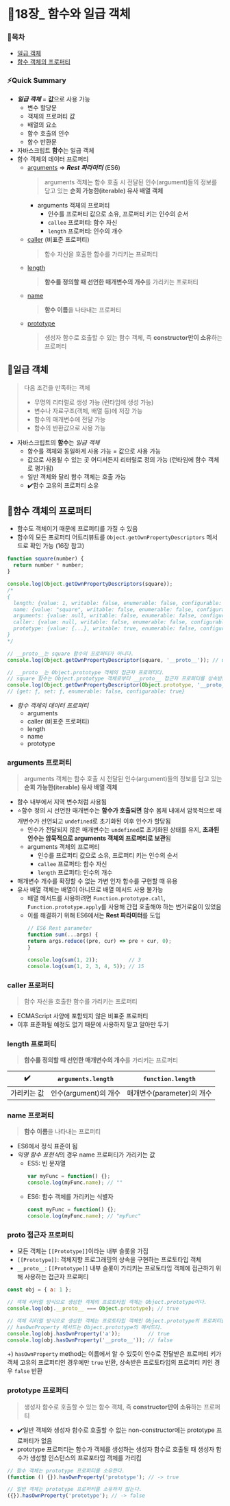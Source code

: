 # 📒18장_ 함수와 일급 객체
### 📑목차
- [일급 객체](#일급-객체)
- [함수 객체의 프로퍼티](#함수-객체의-프로퍼티)

### ⚡Quick Summary
- ***일급 객체*** = **값**으로 사용 가능
    - 변수 할당문
    - 객체의 프로퍼티 값
    - 배열의 요소
    - 함수 호출의 인수
    - 함수 반환문
- 자바스크립트 **함수**는 일급 객체
- 함수 객체의 데이터 프로퍼티
    - [arguments](#arguments-프로퍼티) ⇒ ***Rest 파라미터*** (ES6)
        > arguments 객체는 함수 호출 시 전달된 인수(argument)들의 정보를 담고 있는 **순회 가능한(iterable) 유사 배열 객체**
        - arguments 객체의 프로퍼티
            - 인수를 프로퍼티 값으로 소유, 프로퍼티 키는 인수의 순서
            - `callee` 프로퍼티: 함수 자신
            - `length` 프로퍼티: 인수의 개수
    - [caller](#caller-프로퍼티) (비표준 프로퍼티)
        > 함수 자신을 호출한 함수를 가리키는 프로퍼티
    - [length](#length-프로퍼티)
        > **함수를 정의할 때 선언한 매개변수의 개수**를 가리키는 프로퍼티
    - [name](#name-프로퍼티)
        > **함수 이름**을 나타내는 프로퍼티
    - [prototype](#prototype-프로퍼티)
        > 생성자 함수로 호출할 수 있는 함수 객체, 즉 **constructor만이 소유**하는 프로퍼티

## 📌일급 객체
> 다음 조건을 만족하는 객체
> - 무명의 리터럴로 생성 가능 (런타임에 생성 가능)
> - 변수나 자료구조(객체, 배열 등)에 저장 가능
> - 함수의 매개변수에 전달 가능
> - 함수의 반환값으로 사용 가능
- 자바스크립트의 **함수**는 *일급 객체*
    - 함수를 객체와 동일하게 사용 가능 = 값으로 사용 가능
    - 값으로 사용될 수 있는 곳 어디서든지 리터럴로 정의 가능 (런타임에 함수 객체로 평가됨)
    - 일반 객체와 달리 함수 객체는 호출 가능
    - ✔️함수 고유의 프로퍼티 소유

## 📌함수 객체의 프로퍼티
- 함수도 객체이기 때문에 프로퍼티를 가질 수 있음
- 함수의 모든 프로퍼티 어트리뷰트를 `Object.getOwnPropertyDescriptors` 메서드로 확인 가능 (16장 참고)
```jsx
function square(number) {
  return number * number;
}

console.log(Object.getOwnPropertyDescriptors(square));
/*
{
  length: {value: 1, writable: false, enumerable: false, configurable: true},
  name: {value: "square", writable: false, enumerable: false, configurable: true},
  arguments: {value: null, writable: false, enumerable: false, configurable: false},
  caller: {value: null, writable: false, enumerable: false, configurable: false},
  prototype: {value: {...}, writable: true, enumerable: false, configurable: false}
}
*/

// __proto__는 square 함수의 프로퍼티가 아니다.
console.log(Object.getOwnPropertyDescriptor(square, '__proto__')); // undefined

// __proto__는 Object.prototype 객체의 접근자 프로퍼티다.
// square 함수는 Object.prototype 객체로부터 __proto__ 접근자 프로퍼티를 상속받는다.
console.log(Object.getOwnPropertyDescriptor(Object.prototype, '__proto__'));
// {get: ƒ, set: ƒ, enumerable: false, configurable: true}
```
- *함수 객체의 데이터 프로퍼티*
    - arguments
    - caller (비표준 프로퍼티)
    - length
    - name
    - prototype
### arguments 프로퍼티
> arguments 객체는 함수 호출 시 전달된 인수(argument)들의 정보를 담고 있는 **순회 가능한(iterable) 유사 배열 객체**
- 함수 내부에서 지역 변수처럼 사용됨
- ⭐함수 정의 시 선언한 매개변수는 **함수가 호출되면** 함수 몸체 내에서 암묵적으로 매개변수가 선언되고 `undefined`로 초기화된 이후 인수가 할당됨
    - 인수가 전달되지 않은 매개변수는 `undefined`로 초기화된 상태를 유지, **초과된 인수는 암묵적으로 arguments 객체의 프로퍼티로 보관**됨
    - arguments 객체의 프로퍼티
        - 인수를 프로퍼티 값으로 소유, 프로퍼티 키는 인수의 순서
        - `callee` 프로퍼티: 함수 자신
        - `length` 프로퍼티: 인수의 개수
- 매개변수 개수를 확정할 수 없는 가변 인자 함수를 구현할 때 유용
- 유사 배열 객체는 배열이 아니므로 배열 메서드 사용 불가능
    - 배열 메서드를 사용하려면 `Function.prototype.call`, `Function.prototype.apply`를 사용해 간접 호출해야 하는 번거로움이 있었음
    - 이를 해결하기 위해 ES6에서는 **Rest 파라미터**를 도입
        ``` jsx
        // ES6 Rest parameter
        function sum(...args) {
        return args.reduce((pre, cur) => pre + cur, 0);
        }

        console.log(sum(1, 2));          // 3
        console.log(sum(1, 2, 3, 4, 5)); // 15
        ```

### caller 프로퍼티
> 함수 자신을 호출한 함수를 가리키는 프로퍼티
- ECMAScript 사양에 포함되지 않은 비표준 프로퍼티
- 이후 표준화될 예정도 없기 때문에 사용하지 말고 알아만 두기

### length 프로퍼티
> **함수를 정의할 때 선언한 매개변수의 개수**를 가리키는 프로퍼티

|✔️|`arguments.length`|`function.length`|
|--|--|--|
|가리키는 값|인수(argument)의 개수|매개변수(parameter)의 개수|

### name 프로퍼티
> **함수 이름**을 나타내는 프로퍼티
- ES6에서 정식 표준이 됨
- *익명 함수 표현식*의 경우 name 프로퍼티가 가리키는 값
    - ES5: 빈 문자열
        ```jsx
        var myFunc = function() {};
        console.log(myFunc.name); // ""
        ```
    - ES6: 함수 객체를 가리키는 식별자
        ```jsx
        const myFunc = function() {};
        console.log(myFunc.name); // "myFunc"
        ```
    
### __proto__ 접근자 프로퍼티
- 모든 객체는 `[[Prototype]]`이라는 내부 슬롯을 가짐
- `[[Prototype]]`: 객체지향 프로그래밍의 상속을 구현하는 프로토타입 객체
- `__proto__`: `[[Prototype]]` 내부 슬롯이 가리키는 프로토타입 객체에 접근하기 위해 사용하는 접근자 프로퍼티
```jsx
const obj = { a: 1 };

// 객체 리터럴 방식으로 생성한 객체의 프로토타입 객체는 Object.prototype이다.
console.log(obj.__proto__ === Object.prototype); // true

// 객체 리터럴 방식으로 생성한 객체는 프로토타입 객체인 Object.prototype의 프로퍼티를 상속받는다.
// hasOwnProperty 메서드는 Object.prototype의 메서드다.
console.log(obj.hasOwnProperty('a'));         // true
console.log(obj.hasOwnProperty('__proto__')); // false
```
+) `hasOwnProperty` method는 이름에서 알 수 있듯이 인수로 전달받은 프로퍼티 키가 객체 고유의 프로퍼티인 경우에만 `true` 반환, 상속받은 프로토타입의 프로퍼티 키인 경우 `false` 반환

### prototype 프로퍼티
> 생성자 함수로 호출할 수 있는 함수 객체, 즉 **constructor만이 소유**하는 프로퍼티
- ✔️일반 객체와 생성자 함수로 호출할 수 없는 non-constructor에는 prototype 프로퍼티가 없음
- prototype 프로퍼티는 함수가 객체를 생성하는 생성자 함수로 호출될 때 생성자 함수가 생성할 인스턴스의 프로포타입 객체를 가리킴
```jsx
// 함수 객체는 prototype 프로퍼티를 소유한다.
(function () {}).hasOwnProperty('prototype'); // -> true

// 일반 객체는 prototype 프로퍼티를 소유하지 않는다.
({}).hasOwnProperty('prototype'); // -> false
```
